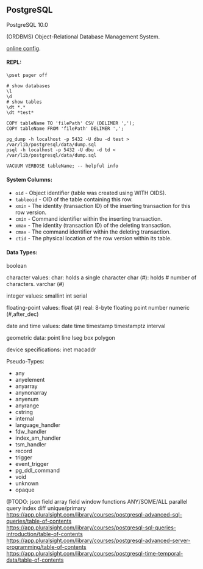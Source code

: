 PostgreSQL
-

PostgreSQL 10.0

(ORDBMS) Object-Relational Database Management System.

[online config](http://pgtune.leopard.in.ua/).

#### REPL:

````
\pset pager off

# show databases
\l
\d
# show tables
\dt *.*
\dt *test*
````

````
COPY tableName TO 'filePath' CSV (DELIMER ',');
COPY tableName FROM 'filePath' DELIMER ',';

pg_dump -h localhost -p 5432 -U dbu -d test > /var/lib/postgresql/data/dump.sql
psql -h localhost -p 5432 -U dbu -d td < /var/lib/postgresql/data/dump.sql
````

````
VACUUM VERBOSE tableName; -- helpful info
````

#### System Columns:

* `oid` - Object identifier (table was created using WITH OIDS).
* `tableoid` - OID of the table containing this row.
* `xmin` - The identity (transaction ID) of the inserting transaction for this row version.
* `cmin` - Command identifier within the inserting transaction.
* `xmax` - The identity (transaction ID) of the deleting transaction.
* `cmax` - The command identifier within the deleting transaction.
* `ctid` - The physical location of the row version within its table.

#### Data Types:

boolean

character values:
  char: holds a single character
  char (#): holds # number of characters.
  varchar (#)

integer values:
  smallint
  int
  serial

floating-point values:
  float (#)
  real: 8-byte floating point number
  numeric (#,after_dec)

date and time values:
  date
  time
  timestamp
  timestamptz
  interval

geometric data:
  point
  line
  lseg
  box
  polygon

device specifications:
  inet
  macaddr

Pseudo-Types:

* any
* anyelement
* anyarray
* anynonarray
* anyenum
* anyrange
* cstring
* internal
* language_handler
* fdw_handler
* index_am_handler
* tsm_handler
* record
* trigger
* event_trigger
* pg_ddl_command
* void
* unknown
* opaque

@TODO:
json field
array field
window functions
ANY/SOME/ALL
parallel query
index diff unique/primary
https://app.pluralsight.com/library/courses/postgresql-advanced-sql-queries/table-of-contents
https://app.pluralsight.com/library/courses/postgresql-sql-queries-introduction/table-of-contents
https://app.pluralsight.com/library/courses/postgresql-advanced-server-programming/table-of-contents
https://app.pluralsight.com/library/courses/postgresql-time-temporal-data/table-of-contents
